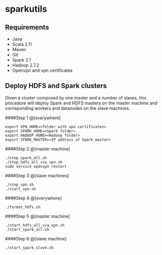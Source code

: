 # sparkutils

## Requirements

- Java
- Scala 2.11
- Maven
- Git
- Spark 2.1
- Hadoop 2.7.2
- Openvpn and vpn certificates

## Deploy HDFS and Spark clusters

Given a cluster composed by one master and a number of slaves, this procedure will deploy Spark and HDFS masters on the master machine and corrisponding workers and datanodes on the slave machines.

####Step 1 @[everywhere]
```
export VPN_HOME=<folder with vpn certificates>
export SPARK_HOME=<Spark folder>
export HADOOP_HOME=<Hadoop folder>
export SPARK_MASTER=<IP address of Spark master>
```

####Step 2 @[master machine]

```
./stop_spark_all.sh
./stop_hdfs_all_via_vpn.sh
sudo service openvpn restart
```

####Step 3 @[slave machines]

```
./stop_vpn.sh
./start_vpn.sh
```

####Step 4 @[everywhere]
```
./format_hdfs.sh
```

####Step 5 @[master machine]
```
./start_hdfs_all_via_vpn.sh
./start_spark_all.sh
```

####Step 6 @[slave machine]
```
./start_spark_slave.sh
```





